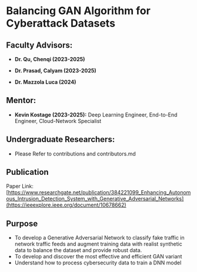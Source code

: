 # Balancing GAN Algorithm for Cyberattack Datasets

## Faculty Advisors:

* **Dr. Qu, Chenqi (2023-2025)**

* **Dr. Prasad, Calyam (2023-2025)**

* **Dr. Mazzola Luca (2024)**

## Mentor:

* **Kevin Kostage (2023-2025):** Deep Learning Engineer, End-to-End Engineer, Cloud-Network Specialist

## Undergraduate Researchers:
* Please Refer to contributions and contributors.md

## Publication
Paper Link: [https://www.researchgate.net/publication/384221099_Enhancing_Autonomous_Intrusion_Detection_System_with_Generative_Adversarial_Networks](https://ieeexplore.ieee.org/document/10678662)

## Purpose
* To develop a Generative Adversarial Network to classify fake traffic in network traffic feeds and augment training data with realist synthetic data to balance the dataset and provide robust data.
* To develop and discover the most effective and efficient GAN variant
* Understand how to process cybersecurity data to train a DNN model

